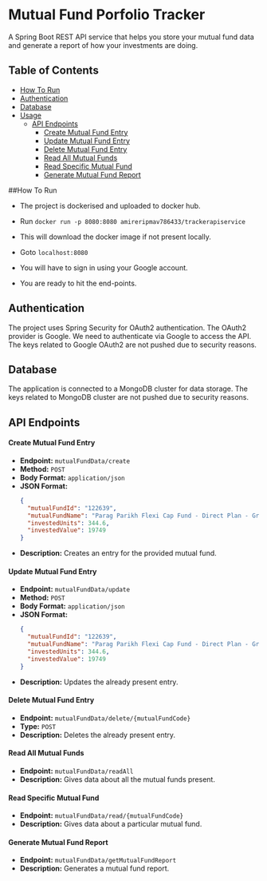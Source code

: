 
# Mutual Fund Porfolio Tracker

A Spring Boot REST API service that helps you store your mutual fund data and generate a report of how your investments are doing.


## Table of Contents
- [How To Run](#how-to-run)
- [Authentication](#authentication)
- [Database](#database)
- [Usage](#usage)
  - [API Endpoints](#api-endpoints)
    - [Create Mutual Fund Entry](#create-mutual-fund-entry)
    - [Update Mutual Fund Entry](#update-mutual-fund-entry)
    - [Delete Mutual Fund Entry](#delete-mutual-fund-entry)
    - [Read All Mutual Funds](#read-all-mutual-funds)
    - [Read Specific Mutual Fund](#read-specific-mutual-fund)
    - [Generate Mutual Fund Report](#generate-mutual-fund-report)


##How To Run
- The project is dockerised and uploaded to docker hub.
- Run `docker run -p 8080:8080 amireripmav786433/trackerapiservice`
- This will download the docker image if not present locally.

- Goto `localhost:8080`
- You will have to sign in using your Google account.
- You are ready to hit the end-points.

## Authentication
The project uses Spring Security for OAuth2 authentication. 
The OAuth2 provider is Google. We need to authenticate via Google to access the API.
The keys related to Google OAuth2 are not pushed due to security reasons.


## Database
The application is connected to a MongoDB cluster for data storage.
The keys related to MongoDB cluster are not pushed due to security reasons.


## API Endpoints

#### Create Mutual Fund Entry

- **Endpoint:** `mutualFundData/create`
- **Method:** `POST`
- **Body Format:** `application/json`
- **JSON Format:**
  ```json
  {
    "mutualFundId": "122639",
    "mutualFundName": "Parag Parikh Flexi Cap Fund - Direct Plan - Growth",
    "investedUnits": 344.6,
    "investedValue": 19749
  }
  
- **Description:** Creates an entry for the provided mutual fund.

#### Update Mutual Fund Entry

- **Endpoint:** `mutualFundData/update`
- **Method:** `POST`
- **Body Format:** `application/json`
- **JSON Format:**
  ```json
  {
    "mutualFundId": "122639",
    "mutualFundName": "Parag Parikh Flexi Cap Fund - Direct Plan - Growth",
    "investedUnits": 344.6,
    "investedValue": 19749
  }
  ```
- **Description:** Updates the already present entry.

#### Delete Mutual Fund Entry

- **Endpoint:** `mutualFundData/delete/{mutualFundCode}`
- **Type:** `POST`
- **Description:** Deletes the already present entry.

#### Read All Mutual Funds

- **Endpoint:** `mutualFundData/readAll`
- **Description:** Gives data about all the mutual funds present.

#### Read Specific Mutual Fund

- **Endpoint:** `mutualFundData/read/{mutualFundCode}`
- **Description:** Gives data about a particular mutual fund.

#### Generate Mutual Fund Report

- **Endpoint:** `mutualFundData/getMutualFundReport`
- **Description:** Generates a mutual fund report.
